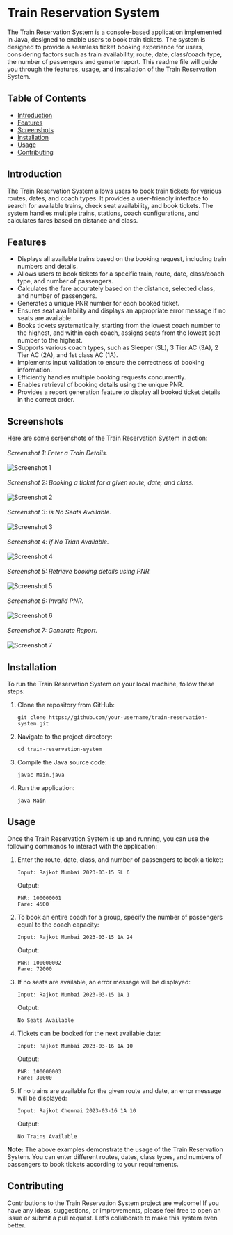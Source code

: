 # Train Reservation System

The Train Reservation System is a console-based application implemented in Java, designed to enable users to book train tickets. The system is designed to provide a seamless ticket booking experience for users, considering factors such as train availability, route, date, class/coach type, the number of passengers and generte report. This readme file will guide you through the features, usage, and installation of the Train Reservation System.

## Table of Contents

- [Introduction](#introduction)
- [Features](#features)
- [Screenshots](#screenshots)
- [Installation](#installation)
- [Usage](#usage)
- [Contributing](#contributing)

## Introduction

The Train Reservation System allows users to book train tickets for various routes, dates, and coach types. It provides a user-friendly interface to search for available trains, check seat availability, and book tickets. The system handles multiple trains, stations, coach configurations, and calculates fares based on distance and class.

## Features

- Displays all available trains based on the booking request, including train numbers and details.
- Allows users to book tickets for a specific train, route, date, class/coach type, and number of passengers.
- Calculates the fare accurately based on the distance, selected class, and number of passengers.
- Generates a unique PNR number for each booked ticket.
- Ensures seat availability and displays an appropriate error message if no seats are available.
- Books tickets systematically, starting from the lowest coach number to the highest, and within each coach, assigns seats from the lowest seat number to the highest.
- Supports various coach types, such as Sleeper (SL), 3 Tier AC (3A), 2 Tier AC (2A), and 1st class AC (1A).
- Implements input validation to ensure the correctness of booking information.
- Efficiently handles multiple booking requests concurrently.
- Enables retrieval of booking details using the unique PNR.
- Provides a report generation feature to display all booked ticket details in the correct order.

## Screenshots

Here are some screenshots of the Train Reservation System in action:
<br>
<br>
*Screenshot 1: Enter a Train Details.*
<br>
<br>
![Screenshot 1](https://raw.github.com/Mahmadamin08/Train-Reservation-System/main/ss/trainentry.jpg)
<br>
<br>
*Screenshot 2: Booking a ticket for a given route, date, and class.*
<br>
<br>
![Screenshot 2](https://raw.github.com/Mahmadamin08/Train-Reservation-System/main/ss/bookingreq.jpg)
<br>
<br>
*Screenshot 3: is No Seats Available.*
<br>
<br>
![Screenshot 3](https://raw.github.com/Mahmadamin08/Train-Reservation-System/main/ss/noSeatAvi.png)
<br>
<br>
*Screenshot 4: if No Trian Available.*
<br>
<br>
![Screenshot 4](https://raw.github.com/Mahmadamin08/Train-Reservation-System/main/ss/noTrainAvi.png)
<br>
<br>
*Screenshot 5: Retrieve booking details using PNR.*
<br>
<br>
![Screenshot 5](https://raw.github.com/Mahmadamin08/Train-Reservation-System/main/ss/retrivebyprn.jpg)
<br>
<br>
*Screenshot 6: Invalid PNR.*
<br>
<br>
![Screenshot 6](https://raw.github.com/Mahmadamin08/Train-Reservation-System/main/ss/invalidprn.jpg)
<br>
<br>
*Screenshot 7: Generate Report.*
<br>
<br>
![Screenshot 7](https://raw.github.com/Mahmadamin08/Train-Reservation-System/main/ss/report.jpg)

## Installation

To run the Train Reservation System on your local machine, follow these steps:

1. Clone the repository from GitHub:
   ```
   git clone https://github.com/your-username/train-reservation-system.git
   ```

2. Navigate to the project directory:
   ```
   cd train-reservation-system
   ```

3. Compile the Java source code:
   ```
   javac Main.java
   ```

4. Run the application:
   ```
   java Main
   ```

## Usage

Once the Train Reservation System is up and running, you can use the following commands to interact with the application:

1. Enter the route, date, class, and number of passengers to book a ticket:
   ```
   Input: Rajkot Mumbai 2023-03-15 SL 6
   ```

   Output: 
   ```
   PNR: 100000001
   Fare: 4500
   ```

2. To book an entire coach for a group, specify the number of passengers equal to the coach capacity:
   ```
   Input: Rajkot Mumbai 2023-03-15 1A 24
   ```

   Output: 
   ```
   PNR: 100000002
   Fare: 72000
   ```

3. If no seats are available, an error message will be displayed:
   ```
   Input: Rajkot Mumbai 2023-03-15 1A 1
   ```
   Output:
   ```
   No Seats Available
   ```

4. Tickets can be booked for the next available date:
   ```
   Input: Rajkot Mumbai 2023-03-16 1A 10
   ```

   Output:
   ```
   PNR: 100000003
   Fare: 30000
   ```

5. If no trains are available for the given route and date, an error message will be displayed:
   ```
   Input: Rajkot Chennai 2023-03-16 1A 10
   ```

   Output:
   ```
   No Trains Available
   ```

**Note:** The above examples demonstrate the usage of the Train Reservation System. You can enter different routes, dates, class types, and numbers of passengers to book tickets according to your requirements.

## Contributing

Contributions to the Train Reservation System project are welcome! If you have any ideas, suggestions, or improvements, please feel free to open an issue or submit a pull request. Let's collaborate to make this system even better.



